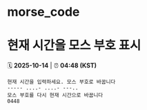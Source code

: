 # morse_code
# 현재 시간을 모스 부호 표시
<!-- MORSE_TIME_START -->
🗓️ **2025-10-14** | ⏰ **04:48 (KST)**

```
현재 시간을 입력하세요. 모스 부호로 바꿉니다
----- ....- ....- ---..
모스 부호를 다시 현재 시간으로 바꿉니다
0448
```
<!-- MORSE_TIME_END -->
